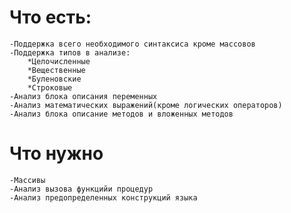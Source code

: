 Что есть:
============
	-Поддержка всего необходимого синтаксиса кроме массовов
	-Поддержка типов в анализе:
		*Целочисленные
		*Вещественные
		*Буленовские
		*Строковые
	-Анализ блока описания переменных
	-Анализ математических выражений(кроме логических операторов)
	-Анализ блока описание методов и вложенных методов

Что нужно
=============
	-Массивы
	-Анализ вызова функцийи процедур
	-Анализ предопределенных конструкций языка